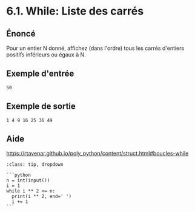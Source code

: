 # 6.1. While: Liste des carrés

## Énoncé

Pour un entier N donné, affichez (dans l'ordre) tous les carrés d'entiers positifs inférieurs ou égaux à N.

## Exemple d'entrée

```
50
```

## **Exemple de sortie**

```
1 4 9 16 25 36 49
```

## Aide

https://rtavenar.github.io/poly_python/content/struct.html#boucles-while

<div id="pad"></div>
            <script>Pythonpad('pad', {'title': 'Testez votre solution ici', 'src': '# Read an integer:\n# a = int(input())\n# Print a value:\n# print(a)\n'})</script>


````{admonition} Cliquez ici pour voir la solution
:class: tip, dropdown

```python
n = int(input())
i = 1
while i ** 2 <= n:
  print(i ** 2, end=' ')
  i += 1
```
````
